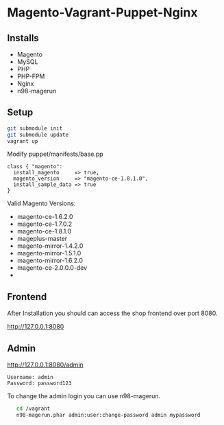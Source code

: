 Magento-Vagrant-Puppet-Nginx
============================

## Installs

* Magento
* MySQL
* PHP
* PHP-FPM
* Nginx
* n98-magerun

## Setup

``` sh
git submodule init
git submodule update
vagrant up
```

Modify puppet/manifests/base.pp


``` puppet
class { "magento":
  install_magento     => true,
  magento_version     => "magento-ce-1.8.1.0",
  install_sample_data => true
}
```

Valid Magento Versions:

* magento-ce-1.6.2.0
* magento-ce-1.7.0.2
* magento-ce-1.8.1.0
* mageplus-master
* magento-mirror-1.4.2.0
* magento-mirror-1.5.1.0
* magento-mirror-1.6.2.0
* magento-ce-2.0.0.0-dev
* 
## Frontend

After Installation you should can access the shop frontend over port 8080.

http://127.0.0.1:8080

## Admin

http://127.0.0.1:8080/admin

```
Username: admin
Password: password123
```


To change the admin login you can use n98-magerun.

``` bash
   cd /vagrant
   n98-magerun.phar admin:user:change-password admin mypassword
```   

